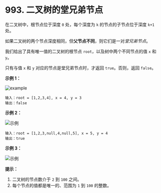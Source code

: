 # 993. 二叉树的堂兄弟节点

在二叉树中，根节点位于深度 `0` 处，每个深度为 `k` 的节点的子节点位于深度 `k+1` 处。

如果二叉树的两个节点深度相同，但**父节点不同**，则它们是一对*堂兄弟节点*。

我们给出了具有唯一值的二叉树的根节点 `root`，以及树中两个不同节点的值 `x` 和 `y`。

只有与值 `x` 和 `y` 对应的节点是堂兄弟节点时，才返回 `true`。否则，返回 `false`。

**示例 1：**

![example](https://assets.leetcode-cn.com/aliyun-lc-upload/uploads/2019/02/16/q1248-01.png)

```()
输入：root = [1,2,3,4], x = 4, y = 3
输出：false
```

**示例 2：**

![示例](https://assets.leetcode-cn.com/aliyun-lc-upload/uploads/2019/02/16/q1248-02.png)

```()
输入：root = [1,2,3,null,4,null,5], x = 5, y = 4
输出：true
```

**示例 3：**

![示例](https://assets.leetcode-cn.com/aliyun-lc-upload/uploads/2019/02/16/q1248-03.png)

**提示：**

1. 二叉树的节点数介于 `2` 到 `100` 之间。
2. 每个节点的值都是唯一的、范围为 `1` 到 `100` 的整数。
